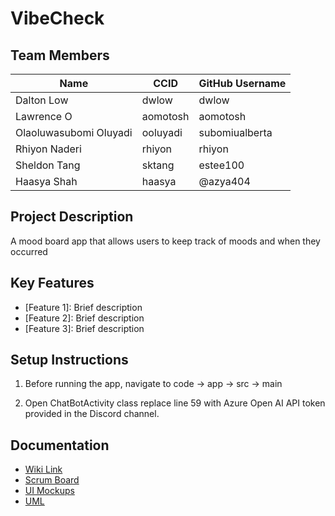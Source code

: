 # VibeCheck

## Team Members

| Name                   | CCID     | GitHub Username |
|------------------------|----------|-----------------|
| Dalton Low             | dwlow    | dwlow           |
| Lawrence O             | aomotosh | aomotosh        |
| Olaoluwasubomi Oluyadi | ooluyadi | subomiualberta  |
| Rhiyon Naderi          | rhiyon   | rhiyon          |
| Sheldon Tang           | sktang   | estee100        |
| Haasya Shah            | haasya   | @azya404        |

## Project Description

A mood board app that allows users to keep track of moods and when they occurred

## Key Features

- [Feature 1]: Brief description
- [Feature 2]: Brief description
- [Feature 3]: Brief description

## Setup Instructions

1. Before running the app, navigate to code -> app -> src -> main
2) Open ChatBotActivity class replace line 59 with Azure Open AI API token provided in the Discord channel.



## Documentation

- [Wiki Link](https://github.com/cmput301-w25/project-team_thirty_six/wiki)
- [Scrum Board](https://github.com/orgs/cmput301-w25/projects/23)
- [UI Mockups](https://github.com/cmput301-w25/project-team_thirty_six/wiki/UI-Mockup-and-Storyboard-Sequence)
- [UML](https://github.com/cmput301-w25/project-team_thirty_six/blob/main/UML_PROJECT.svg)
